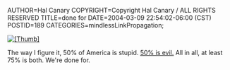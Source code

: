AUTHOR=Hal Canary
COPYRIGHT=Copyright Hal Canary / ALL RIGHTS RESERVED
TITLE=done for
DATE=2004-03-09 22:54:02-06:00 (CST)
POSTID=189
CATEGORIES=mindlessLinkPropagation;

[![[Thumb]](https://halcanary.org/photos/thumb/2002-10-19-arbor02.jpg)](https://halcanary.org/photos/2002-10-19-arbor02.jpg)

The way I figure it, 50% of America is stupid. [50% is evil.](http://salon.com/opinion/feature/2004/03/10/osp/) All in all, at least 75% is both. We're done for.
